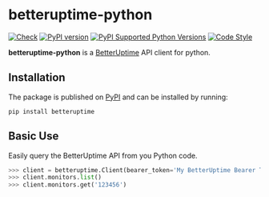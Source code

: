 # betteruptime-python

[![Check](https://github.com/cguillerminet/betteruptime-python/actions/workflows/ci.yml/badge.svg)](https://github.com/cguillerminet/betteruptime-python/actions/workflows/ci.yml)
[![PyPI version](https://badge.fury.io/py/betteruptime.svg)](https://badge.fury.io/py/betteruptime)
[![PyPI Supported Python Versions](https://img.shields.io/pypi/pyversions/betteruptime.svg)](https://pypi.python.org/pypi/betteruptime/)
[![Code Style](https://img.shields.io/badge/code%20style-black-000000.svg)](https://github.com/ambv/black)

**betteruptime-python** is a [BetterUptime](https://betteruptime.com/) API client for python.

## Installation

The package is published on
[PyPI](https://pypi.org/project/betteruptime/) and can be installed by running:

    pip install betteruptime

## Basic Use

Easily query the BetterUptime API from you Python code.

```python
>>> client = betteruptime.Client(bearer_token='My BetterUptime Bearer Token')
>>> client.monitors.list()
>>> client.monitors.get('123456')
```
